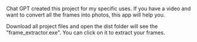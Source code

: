 Chat GPT created this project for my specific uses. If you have a video and want to convert all the frames into photos, this app will help you. 

Download all project files and open the dist folder will see the "frame_extractor.exe". You can click on it to extract your frames.


 
